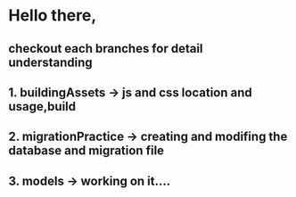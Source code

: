 # Hello there,

## checkout each branches for detail understanding

## 1. buildingAssets -> js and css location and usage,build

## 2. migrationPractice -> creating and modifing the database and migration file

## 3. models -> working on it....
